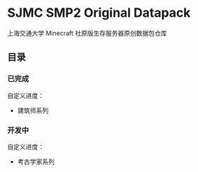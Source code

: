 # SJMC SMP2 Original Datapack

上海交通大学 Minecraft 社原版生存服务器原创数据包仓库

## 目录

### 已完成

自定义进度：
* 建筑师系列

### 开发中

自定义进度：
* 考古学家系列
